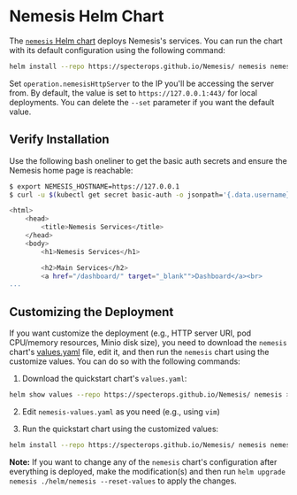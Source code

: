 # Nemesis Helm Chart
The [`nemesis` Helm chart](https://github.com/SpecterOps/Nemesis/tree/main/helm/nemesis) deploys Nemesis's services. You can run the chart with its default configuration using the following command:

```bash
helm install --repo https://specterops.github.io/Nemesis/ nemesis nemesis --timeout '45m' --set operation.nemesisHttpServer="https://192.168.6.9:443/"
```

Set `operation.nemesisHttpServer` to the IP you'll be accessing the server from. By default, the value is set to `https://127.0.0.1:443/` for local deployments. You can delete the `--set` parameter if you want the default value.


## Verify Installation

Use the following bash oneliner to get the basic auth secrets and ensure the Nemesis home page is reachable:

```bash
$ export NEMESIS_HOSTNAME=https://127.0.0.1
$ curl -u $(kubectl get secret basic-auth -o jsonpath='{.data.username}' | base64 -d):$(kubectl get secret basic-auth -o jsonpath='{.data.password}' | base64 -d) $NEMESIS_HOSTNAME

<html>
    <head>
        <title>Nemesis Services</title>
    </head>
    <body>
        <h1>Nemesis Services</h1>

        <h2>Main Services</h2>
        <a href="/dashboard/" target="_blank"">Dashboard</a><br>
...
```

## Customizing the Deployment

If you want customize the deployment (e.g., HTTP server URI, pod CPU/memory resources, Minio disk size), you need to download the `nemesis` chart's [values.yaml](../helm/nemesis/values.yaml) file, edit it, and then run the `nemesis` chart using the customize values. You can do so with the following commands:

1. Download the quickstart chart's `values.yaml`:
```bash
helm show values --repo https://specterops.github.io/Nemesis/ nemesis > nemesis-values.yaml
```

2. Edit `nemesis-values.yaml` as you need (e.g., using `vim`)

3. Run the quickstart chart using the customized values:
```bash
helm install --repo https://specterops.github.io/Nemesis/ nemesis nemesis --timeout '45m' -f nemesis-values.yaml
```

**Note:** If you want to change any of the `nemesis` chart's configuration after everything is deployed, make the modification(s) and then run `helm upgrade nemesis ./helm/nemesis --reset-values` to apply the changes.
